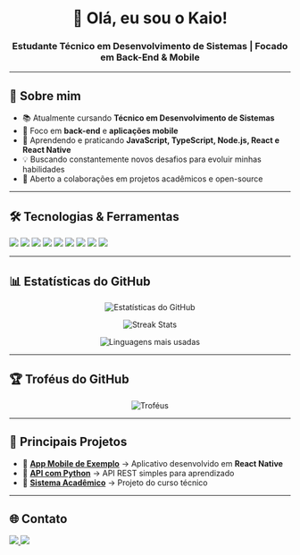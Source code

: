 <h1 align="center">👋 Olá, eu sou o Kaio!</h1>
<h3 align="center">Estudante Técnico em Desenvolvimento de Sistemas | Focado em Back-End & Mobile</h3>

---

## 🚀 Sobre mim
- 📚 Atualmente cursando **Técnico em Desenvolvimento de Sistemas**
- 🎯 Foco em **back-end** e **aplicações mobile**
- 🌱 Aprendendo e praticando **JavaScript, TypeScript, Node.js, React e React Native**
- 💡 Buscando constantemente novos desafios para evoluir minhas habilidades
- 🤝 Aberto a colaborações em projetos acadêmicos e open-source

---

## 🛠️ Tecnologias & Ferramentas
<p align="left">
  <img src="https://img.shields.io/badge/Python-3776AB?style=for-the-badge&logo=python&logoColor=white" />
  <img src="https://img.shields.io/badge/JavaScript-F7DF1E?style=for-the-badge&logo=javascript&logoColor=black" />
  <img src="https://img.shields.io/badge/TypeScript-007ACC?style=for-the-badge&logo=typescript&logoColor=white" />
  <img src="https://img.shields.io/badge/Node.js-339933?style=for-the-badge&logo=nodedotjs&logoColor=white" />
  <img src="https://img.shields.io/badge/React-20232A?style=for-the-badge&logo=react&logoColor=61DAFB" />
  <img src="https://img.shields.io/badge/React_Native-20232A?style=for-the-badge&logo=react&logoColor=61DAFB" />
  <img src="https://img.shields.io/badge/Express-000000?style=for-the-badge&logo=express&logoColor=white" />
  <img src="https://img.shields.io/badge/PostgreSQL-316192?style=for-the-badge&logo=postgresql&logoColor=white" />
  <img src="https://img.shields.io/badge/Git-F05032?style=for-the-badge&logo=git&logoColor=white" />
</p>

---

## 📊 Estatísticas do GitHub
<p align="center">
  <img src="https://github-readme-stats.vercel.app/api?username=kaiocolombari&show_icons=true&theme=tokyonight" alt="Estatísticas do GitHub" />
</p>

<p align="center">
  <img src="https://github-readme-streak-stats.herokuapp.com/?user=kaiocolombari&theme=tokyonight" alt="Streak Stats" />
</p>

<p align="center">
  <img src="https://github-readme-stats.vercel.app/api/top-langs/?username=kaiocolombari&layout=compact&theme=tokyonight" alt="Linguagens mais usadas" />
</p>

---

## 🏆 Troféus do GitHub
<p align="center">
  <img src="https://github-profile-trophy.vercel.app/?username=kaiocolombari&theme=tokyonight&row=1&column=6" alt="Troféus" />
</p>

---

## 📂 Principais Projetos
- 🔹 [**App Mobile de Exemplo**](https://github.com/kaiocolombari/EletroAgro) → Aplicativo desenvolvido em **React Native**
- 🔹 [**API com Python**](https://github.com/kaiocolombari/GraphPythonAPI) → API REST simples para aprendizado
- 🔹 [**Sistema Acadêmico**](https://github.com/kaiocolombari/MobileBanco) → Projeto do curso técnico

---

## 🌐 Contato
<p align="left">
  <a href="https://wa.me/5516991507072" target="_blank">
    <img src="https://img.shields.io/badge/WhatsApp-25D366?style=for-the-badge&logo=whatsapp&logoColor=white" />
  </a>
  <a href="mailto:kaiocolombari.dev@gmail.com">
    <img src="https://img.shields.io/badge/Email-D14836?style=for-the-badge&logo=gmail&logoColor=white" />
  </a>
</p>

